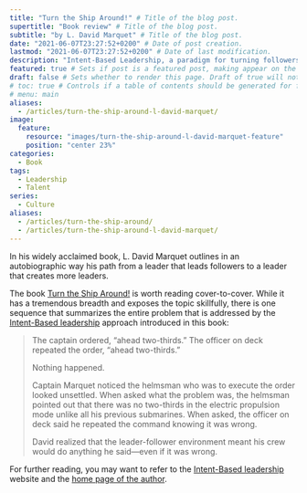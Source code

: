 ```yaml
---
title: "Turn the Ship Around!" # Title of the blog post.
supertitle: "Book review" # Title of the blog post.
subtitle: "by L. David Marquet" # Title of the blog post.
date: "2021-06-07T23:27:52+0200" # Date of post creation.
lastmod: "2021-06-07T23:27:52+0200" # Date of last modification.
description: "Intent-Based Leadership, a paradigm for turning followers into leaders – and this book lays out its application on a US submarine in an  auto-biographic nature" # Description used for search engine.
featured: true # Sets if post is a featured post, making appear on the home page side bar.
draft: false # Sets whether to render this page. Draft of true will not be rendered.
# toc: true # Controls if a table of contents should be generated for first-level links automatically.
# menu: main
aliases:
  - /articles/turn-the-ship-around-l-david-marquet/
image:
  feature:
    resource: "images/turn-the-ship-around-l-david-marquet-feature"
    position: "center 23%"
categories:
  - Book
tags:
  - Leadership
  - Talent
series:
  - Culture
aliases:
  - /articles/turn-the-ship-around/
  - /articles/turn-the-ship-around-l-david-marquet/
---
```



In his widely acclaimed book, L. David Marquet outlines in an autobiographic way his path from a leader that leads followers to a leader that creates more leaders.

The book [Turn the Ship Around!](https://www.amazon.com/gp/product/1591846404?ie=UTF8&tag=shzq-20&camp=1789&linkCode=xm2&creativeASIN=1591846404) is worth reading cover-to-cover. While it has a tremendous breadth and exposes the topic skillfully, there is one sequence that summarizes the entire problem that is addressed by the [Intent-Based leadership](https://intentbasedleadership.com/) approach introduced in this book:

> The captain ordered, “ahead two-thirds.” The officer on deck repeated the order, “ahead two-thirds.”
>
> Nothing happened.
>
> Captain Marquet noticed the helmsman who was to execute the order looked unsettled. When asked what the problem was, the helmsman pointed out that there was no two-thirds in the electric propulsion mode unlike all his previous submarines. When asked, the officer on deck said he repeated the command knowing it was wrong.
> 
> David realized that the leader-follower environment meant his crew would do anything he said—even if it was wrong.

For further reading, you may want to refer to the [Intent-Based leadership](https://intentbasedleadership.com/) website and the [home page of the author](https://davidmarquet.com/).
